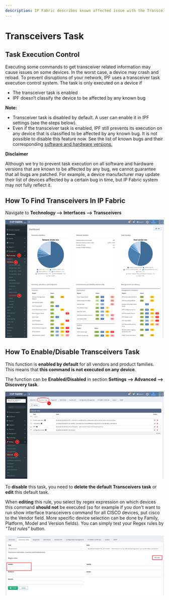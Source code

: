```yaml
---
description: IP Fabric describes known affected issue with the Transceivers Task and how to fix it.
---
```


# Transceivers Task

## Task Execution Control

Executing some commands to get transceiver related information may cause issues on some devices. In the worst case, a device may crash and reload. To prevent disruptions of your network, IPF uses a transceiver task execution control system. The task is only executed on a device if

- The transceiver task is enabled
- IPF doesn’t classify the device to be affected by any known bug

**Note:**

- Transceiver task is disabled by default. A user can enable it in IPF settings (see the steps below).
- Even if the transceiver task is enabled, IPF still prevents its execution on any device that is classified to be affected by any known bug. It is not possible to disable this feature now. See the list of known bugs and their corresponding [software and hardware versions.](../Vendors/cisco/Show_Interface_Transceivers.md)

**Disclaimer**

Although we try to prevent task execution on all software and hardware versions that are known to be affected by any bug, we cannot guarantee that all bugs are patched. For example, a device manufacturer may update their list of devices affected by a certain bug in time, but IP Fabric system may not fully reflect it.

## How To Find Transceivers In IP Fabric

Navigate to **Technology --> Interfaces --> Transceivers**

![IP Fabric menu](ipf_issues/transceivers_interfaces.png)


## How To Enable/Disable Transceivers Task

This function is **enabled by default** for all vendors and product families. This means that **this command is not executed on any device**.

The function can be **Enabled/Disabled** in section **Settings --> Advanced --> Discovery task**.

![Transceivers settings](ipf_issues/transceivers_settings.png)

To **disable** this task, you need to **delete the default Transceivers task** or **edit** this default task.

When **editing** this rule, you select by regex expression on which devices this command **should not** be executed (so for example if you don't want to run show interface transceivers command for all CISCO devices, put cisco to the Vendor field. More specific device selection can be done by Family, Platform, Model and Version fields). You can simply test your Regex rules by *"Test rules"* button.

![Edit transceivers rule](ipf_issues/transceivers_edit.png)
